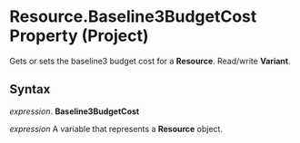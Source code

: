
# Resource.Baseline3BudgetCost Property (Project)

Gets or sets the baseline3 budget cost for a  **Resource**. Read/write **Variant**.


## Syntax

 _expression_. **Baseline3BudgetCost**

 _expression_ A variable that represents a **Resource** object.


